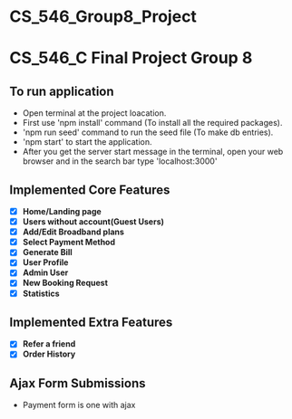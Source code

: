 # CS_546_Group8_Project

<h1>CS_546_C Final Project Group 8</h1>

## To run application
- Open terminal at the project loacation.
- First use 'npm install' command (To install all the required packages).
- 'npm run seed' command to run the seed file (To make db entries).
- 'npm start' to start the application.
- After you get the server start message in the terminal, open your web browser and in the search bar type 'localhost:3000'


## Implemented Core Features

- [x] **Home/Landing page**
- [x] **Users without account(Guest Users)**
- [x] **Add/Edit Broadband plans** 
- [x] **Select Payment Method**
- [x] **Generate Bill**
- [x] **User Profile**
- [x] **Admin User** 
- [x] **New Booking Request**
- [x] **Statistics**

## Implemented Extra Features

- [x] **Refer a friend**
- [x] **Order History**

## Ajax Form Submissions
- Payment form is one with ajax